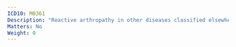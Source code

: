 ```yaml
---
ICD10: M0361
Description: "Reactive arthropathy in other diseases classified elsewhere: Shoulder region"
Matters: No
Weight: 0
---
```

